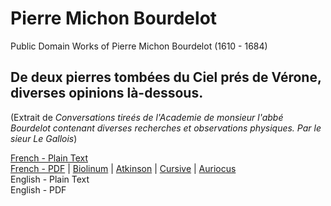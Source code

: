# Pierre Michon Bourdelot

Public Domain Works of Pierre Michon Bourdelot (1610 - 1684)

## De deux pierres tombées du Ciel prés de Vérone, diverses opinions là-dessous.

(Extrait de _Conversations tireés de l'Academie de monsieur l'abbé Bourdelot contenant diverses recherches et observations physiques. Par le sieur Le Gallois_)

[French - Plain Text](deux-pierres-tombees-du-ciel-pres-de-verone/full-text-french.md)  
[French - PDF](https://cdn.solaranamnesis.com/Bourdelot/bourdelot_pierres_verona_1672_french.pdf) | [Biolinum](https://cdn.solaranamnesis.com/Bourdelot/bourdelot_pierres_verona_1672_french_biolinum.pdf) | [Atkinson](https://cdn.solaranamnesis.com/Bourdelot/bourdelot_pierres_verona_1672_french_atkinson.pdf) | [Cursive](https://cdn.solaranamnesis.com/Bourdelot/bourdelot_pierres_verona_1672_french_frcursive.pdf) | [Auriocus](https://cdn.solaranamnesis.com/Bourdelot/bourdelot_pierres_verona_1672_french_aurical.pdf)  
English - Plain Text  
English - PDF
